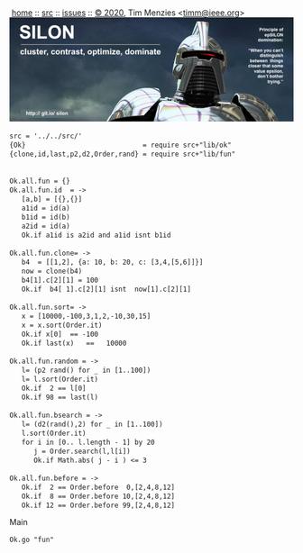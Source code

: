 <a name=top></a><p>       
&nbsp;[home](http://git.io/silon) ::
[src](https://github.com/timm/silon/raw/master/src) ::
[issues](http://git.io/silon) ::
<a href="https://github.com/timm/silon/raw/master/raw/master/LICENSE.md">&copy; 2020</a>,
Tim Menzies
<<a href="mailto:timm@ieee.org">timm&commat;ieee.org</a>>
<br>
[<img width=900 src="https://github.com/timm/silon/raw/master/etc/img/banner.jpg">](http://git.io/silon)<br>

    src = '../../src/'
    {Ok}                             = require src+"lib/ok"
    {clone,id,last,p2,d2,Order,rand} = require src+"lib/fun"


    Ok.all.fun = {}
    Ok.all.fun.id  = ->
       [a,b] = [{},{}]
       a1id = id(a)
       b1id = id(b)
       a2id = id(a)
       Ok.if a1id is a2id and a1id isnt b1id

    Ok.all.fun.clone= ->
       b4  = [[1,2], {a: 10, b: 20, c: [3,4,[5,6]]}]
       now = clone(b4)
       b4[1].c[2][1] = 100
       Ok.if  b4[ 1].c[2][1] isnt  now[1].c[2][1]

    Ok.all.fun.sort= ->
       x = [10000,-100,3,1,2,-10,30,15]
       x = x.sort(Order.it)
       Ok.if x[0]  == -100
       Ok.if last(x)   ==   10000

    Ok.all.fun.random = ->
       l= (p2 rand() for _ in [1..100])
       l= l.sort(Order.it)
       Ok.if  2 == l[0]
       Ok.if 98 == last(l)

    Ok.all.fun.bsearch = ->
       l= (d2(rand(),2) for _ in [1..100])
       l.sort(Order.it)
       for i in [0.. l.length - 1] by 20
          j = Order.search(l,l[i])
          Ok.if Math.abs( j - i ) <= 3

    Ok.all.fun.before = ->
       Ok.if  2 == Order.before  0,[2,4,8,12]
       Ok.if  8 == Order.before 10,[2,4,8,12]
       Ok.if 12 == Order.before 99,[2,4,8,12]

Main

    Ok.go "fun"

